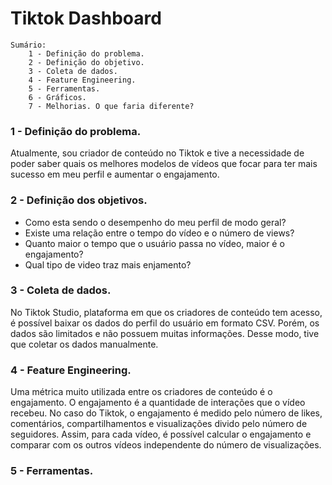 # Tiktok Dashboard

    Sumário:
        1 - Definição do problema.
        2 - Definição do objetivo.
        3 - Coleta de dados.
        4 - Feature Engineering.
        5 - Ferramentas.
        6 - Gráficos.
        7 - Melhorias. O que faria diferente?

###  1 - Definição do problema.
Atualmente, sou criador de conteúdo no Tiktok e tive a necessidade de poder saber quais os melhores modelos de vídeos que focar para ter mais sucesso em meu perfil e aumentar o engajamento.

###  2 - Definição dos objetivos.

- Como esta sendo o desempenho do meu perfil de modo geral?
- Existe uma relação entre o tempo do vídeo e o número de views?
- Quanto maior o tempo que o usuário passa no vídeo, maior é o engajamento?
- Qual tipo de video traz mais enjamento?

###  3 - Coleta de dados.

No Tiktok Studio, plataforma em que os criadores de conteúdo tem acesso, é possível baixar os dados do perfil do usuário em formato CSV. Porém, os dados são limitados e não possuem muitas informações. Desse modo, tive que coletar os dados manualmente.
    
###  4 - Feature Engineering.
Uma métrica muito utilizada entre os criadores de conteúdo é o engajamento. O engajamento é a quantidade de interações que o vídeo recebeu. No caso do Tiktok, o engajamento é medido pelo número de likes, comentários, compartilhamentos e visualizações divido pelo número de seguidores. Assim, para cada vídeo, é possível calcular o engajamento e comparar com os outros vídeos independente do número de visualizações.
    

###  5 - Ferramentas.


    




